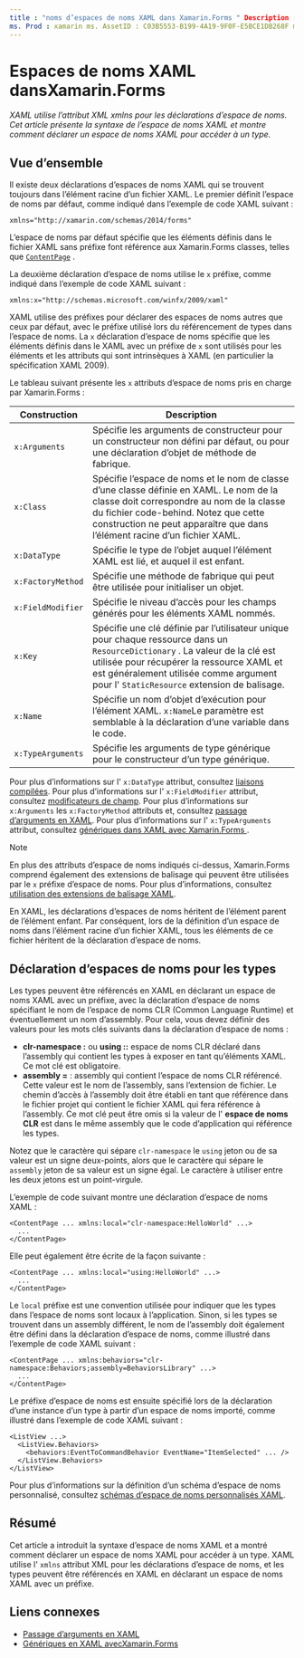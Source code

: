 ```yaml
---
title : "noms d’espaces de noms XAML dans Xamarin.Forms " Description : "XAML utilise l’attribut XML xmlns pour les déclarations d’espace de noms. Cet article présente la syntaxe de l’espace de noms XAML et montre comment déclarer un espace de noms XAML pour accéder à un type.»
ms. Prod : xamarin ms. AssetID : C03B5553-B199-4A19-9F0F-E5BCE1DB268F ms. Technology : xamarin-Forms Author : davidbritch ms. Author : dabritch ms. Date : 08/21/2018 No-Loc : [ Xamarin.Forms , Xamarin.Essentials ]
---
```


# <a name="xaml-namespaces-in-xamarinforms"></a>Espaces de noms XAML dansXamarin.Forms

_XAML utilise l’attribut XML xmlns pour les déclarations d’espace de noms. Cet article présente la syntaxe de l’espace de noms XAML et montre comment déclarer un espace de noms XAML pour accéder à un type._

## <a name="overview"></a>Vue d’ensemble

Il existe deux déclarations d’espaces de noms XAML qui se trouvent toujours dans l’élément racine d’un fichier XAML. Le premier définit l’espace de noms par défaut, comme indiqué dans l’exemple de code XAML suivant :

```xaml
xmlns="http://xamarin.com/schemas/2014/forms"
```

L’espace de noms par défaut spécifie que les éléments définis dans le fichier XAML sans préfixe font référence aux Xamarin.Forms classes, telles que [`ContentPage`](xref:Xamarin.Forms.ContentPage) .

La deuxième déclaration d’espace de noms utilise le `x` préfixe, comme indiqué dans l’exemple de code XAML suivant :

```xaml
xmlns:x="http://schemas.microsoft.com/winfx/2009/xaml"
```

XAML utilise des préfixes pour déclarer des espaces de noms autres que ceux par défaut, avec le préfixe utilisé lors du référencement de types dans l’espace de noms. La `x` déclaration d’espace de noms spécifie que les éléments définis dans le XAML avec un préfixe de `x` sont utilisés pour les éléments et les attributs qui sont intrinsèques à XAML (en particulier la spécification XAML 2009).

Le tableau suivant présente les `x` attributs d’espace de noms pris en charge par Xamarin.Forms :

|Construction|Description|
|--- |--- |
|`x:Arguments`|Spécifie les arguments de constructeur pour un constructeur non défini par défaut, ou pour une déclaration d’objet de méthode de fabrique.|
|`x:Class`|Spécifie l’espace de noms et le nom de classe d’une classe définie en XAML. Le nom de la classe doit correspondre au nom de la classe du fichier code-behind. Notez que cette construction ne peut apparaître que dans l’élément racine d’un fichier XAML.|
|`x:DataType`|Spécifie le type de l’objet auquel l’élément XAML est lié, et auquel il est enfant.|
|`x:FactoryMethod`|Spécifie une méthode de fabrique qui peut être utilisée pour initialiser un objet.|
|`x:FieldModifier`|Spécifie le niveau d’accès pour les champs générés pour les éléments XAML nommés.|
|`x:Key`|Spécifie une clé définie par l’utilisateur unique pour chaque ressource dans un `ResourceDictionary` . La valeur de la clé est utilisée pour récupérer la ressource XAML et est généralement utilisée comme argument pour l' `StaticResource` extension de balisage.|
|`x:Name`|Spécifie un nom d’objet d’exécution pour l’élément XAML. `x:Name`Le paramètre est semblable à la déclaration d’une variable dans le code.|
|`x:TypeArguments`|Spécifie les arguments de type générique pour le constructeur d’un type générique.|

Pour plus d’informations sur l' `x:DataType` attribut, consultez [liaisons compilées](~/xamarin-forms/app-fundamentals/data-binding/compiled-bindings.md). Pour plus d’informations sur l' `x:FieldModifier` attribut, consultez [modificateurs de champ](~/xamarin-forms/xaml/field-modifiers.md). Pour plus d’informations sur `x:Arguments` les `x:FactoryMethod` attributs et, consultez [passage d’arguments en XAML](~/xamarin-forms/xaml/passing-arguments.md). Pour plus d’informations sur l' `x:TypeArguments` attribut, consultez [génériques dans XAML avec Xamarin.Forms ](generics.md).

> [!NOTE]
> En plus des attributs d’espace de noms indiqués ci-dessus, Xamarin.Forms comprend également des extensions de balisage qui peuvent être utilisées par le `x` préfixe d’espace de noms. Pour plus d’informations, consultez [utilisation des extensions de balisage XAML](~/xamarin-forms/xaml/markup-extensions/consuming.md).

En XAML, les déclarations d’espaces de noms héritent de l’élément parent de l’élément enfant. Par conséquent, lors de la définition d’un espace de noms dans l’élément racine d’un fichier XAML, tous les éléments de ce fichier héritent de la déclaration d’espace de noms.

## <a name="declaring-namespaces-for-types"></a>Déclaration d’espaces de noms pour les types

Les types peuvent être référencés en XAML en déclarant un espace de noms XAML avec un préfixe, avec la déclaration d’espace de noms spécifiant le nom de l’espace de noms CLR (Common Language Runtime) et éventuellement un nom d’assembly. Pour cela, vous devez définir des valeurs pour les mots clés suivants dans la déclaration d’espace de noms :

- **clr-namespace :** ou **using ::** espace de noms CLR déclaré dans l’assembly qui contient les types à exposer en tant qu’éléments XAML. Ce mot clé est obligatoire.
- **assembly =** : assembly qui contient l’espace de noms CLR référencé. Cette valeur est le nom de l’assembly, sans l’extension de fichier. Le chemin d’accès à l’assembly doit être établi en tant que référence dans le fichier projet qui contient le fichier XAML qui fera référence à l’assembly. Ce mot clé peut être omis si la valeur de l' **espace de noms CLR** est dans le même assembly que le code d’application qui référence les types.

Notez que le caractère qui sépare `clr-namespace` le `using` jeton ou de sa valeur est un signe deux-points, alors que le caractère qui sépare le `assembly` jeton de sa valeur est un signe égal. Le caractère à utiliser entre les deux jetons est un point-virgule.

L’exemple de code suivant montre une déclaration d’espace de noms XAML :

```xaml
<ContentPage ... xmlns:local="clr-namespace:HelloWorld" ...>
  ...
</ContentPage>
```

Elle peut également être écrite de la façon suivante :

```xaml
<ContentPage ... xmlns:local="using:HelloWorld" ...>
  ...
</ContentPage>
```

Le `local` préfixe est une convention utilisée pour indiquer que les types dans l’espace de noms sont locaux à l’application. Sinon, si les types se trouvent dans un assembly différent, le nom de l’assembly doit également être défini dans la déclaration d’espace de noms, comme illustré dans l’exemple de code XAML suivant :

```xaml
<ContentPage ... xmlns:behaviors="clr-namespace:Behaviors;assembly=BehaviorsLibrary" ...>
  ...
</ContentPage>
```

Le préfixe d’espace de noms est ensuite spécifié lors de la déclaration d’une instance d’un type à partir d’un espace de noms importé, comme illustré dans l’exemple de code XAML suivant :

```xaml
<ListView ...>
  <ListView.Behaviors>
    <behaviors:EventToCommandBehavior EventName="ItemSelected" ... />
  </ListView.Behaviors>
</ListView>
```

Pour plus d’informations sur la définition d’un schéma d’espace de noms personnalisé, consultez [schémas d’espace de noms personnalisés XAML](custom-namespace-schemas.md).

## <a name="summary"></a>Résumé

Cet article a introduit la syntaxe d’espace de noms XAML et a montré comment déclarer un espace de noms XAML pour accéder à un type. XAML utilise l' `xmlns` attribut XML pour les déclarations d’espace de noms, et les types peuvent être référencés en XAML en déclarant un espace de noms XAML avec un préfixe.

## <a name="related-links"></a>Liens connexes

- [Passage d’arguments en XAML](~/xamarin-forms/xaml/passing-arguments.md)
- [Génériques en XAML avecXamarin.Forms](generics.md)
